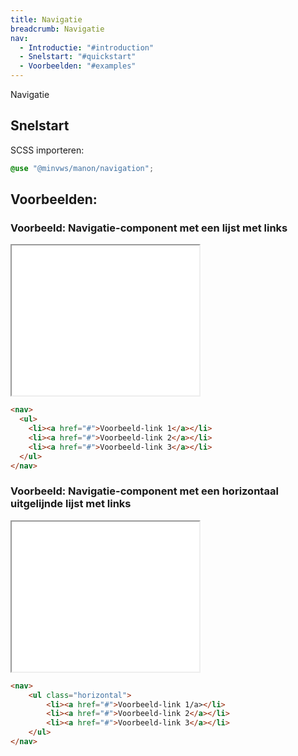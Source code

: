 ```yaml
---
title: Navigatie
breadcrumb: Navigatie
nav:
  - Introductie: "#introduction"
  - Snelstart: "#quickstart"
  - Voorbeelden: "#examples"
---
```


<p id="introduction">Navigatie</p>

<h2 id="quickstart">Snelstart</h2>

SCSS importeren:

```scss
@use "@minvws/manon/navigation";
```

<h2 id="examples">Voorbeelden:</h2>

### Voorbeeld: Navigatie-component met een lijst met links

<div class="resize">
  <iframe
    src="{base}/examples/navigation-with-list-of-links"
    title="Voorbeeld"
    height="240px"
  ></iframe>
</div>

```html
<nav>
  <ul>
    <li><a href="#">Voorbeeld-link 1</a></li>
    <li><a href="#">Voorbeeld-link 2</a></li>
    <li><a href="#">Voorbeeld-link 3</a></li>
  </ul>
</nav>
```

### Voorbeeld: Navigatie-component met een horizontaal uitgelijnde lijst met links

<div class="resize">
  <iframe src="{base}/examples/navigation-with-horizontal" title="Voorbeeld" height="240px"
  ></iframe>
</div>

```html
<nav>
    <ul class="horizontal">
        <li><a href="#">Voorbeeld-link 1/a></li>
        <li><a href="#">Voorbeeld-link 2</a></li>
        <li><a href="#">Voorbeeld-link 3</a></li>
    </ul>
</nav>
```
